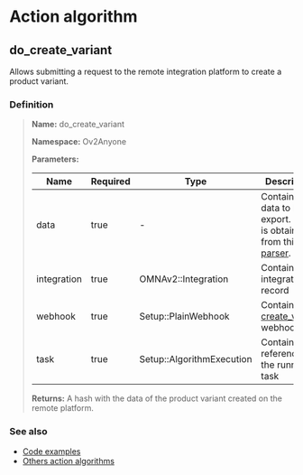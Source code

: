 # Action algorithm

## do_create_variant

Allows submitting a request to the remote integration platform to create a product variant.
    
### Definition

> **Name:** do_create_variant
> 
> **Namespace:** Ov2Anyone
>
> **Parameters:**
> 
> | Name | Required | Type | Description |
> | ---- | -------- | ---- | ----------- |
> | data | true | - | Contains the data to be export. This is obtained from this [parser](../parser-algorithms/parse_from_integration_db_2_api_request_variant.md). |
> | integration | true | OMNAv2::Integration | Contains integration record |
> | webhook | true | Setup::PlainWebhook | Contains the [create_variant](../webhooks/overview?id=create_variant) webhook |
> | task | true | Setup::AlgorithmExecution | Contains a reference to the running task |
>
> **Returns:** A hash with the data of the product variant created on the remote platform.

### See also
* [Code examples](https://cenit.io/algorithm?f[name][40703][o]=is&f[name][40703][v]=do_create_variant&f[namespace][40840][o]=starts_with&f[namespace][40840][v]=Ov2)
* [Others action algorithms](overview?id=do_create_variant)